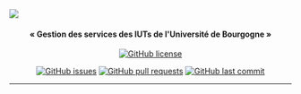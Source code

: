 <img src="https://github.com/NaolShow/Unige/raw/readme/Assets/unige-large.png">

<h4 align="center">« Gestion des services des IUTs de l'Université de Bourgogne »</h4>

<div align="center">
  
  <a href="https://github.com/NaolShow/Unige/blob/main/LICENCE"><img alt="GitHub license" src="https://img.shields.io/github/license/NaolShow/Unige?style=flat-square"></a>  
  
</div>
<div align="center">

  <a href="https://github.com/NaolShow/Unige/issues"><img alt="GitHub issues" src="https://img.shields.io/github/issues/NaolShow/Unige?style=flat-square"></a>
  <a href="https://github.com/NaolShow/Unige/pulls"><img alt="GitHub pull requests" src="https://img.shields.io/github/issues-pr/NaolShow/Unige?style=flat-square"/></a>
  <a href="https://github.com/NaolShow/Unige/commits/main"><img alt="GitHub last commit" src="https://img.shields.io/github/last-commit/NaolShow/Unige?style=flat-square"/></a>

</div>

---
